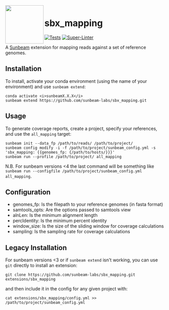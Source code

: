 <img src="https://github.com/sunbeam-labs/sunbeam/blob/stable/docs/images/sunbeam_logo.gif" width=120, height=120 align="left" />

# sbx_mapping

<!-- badges: start -->
[![Tests](https://github.com/sunbeam-labs/sbx_mapping/actions/workflows/tests.yml/badge.svg)](https://github.com/sunbeam-labs/sbx_mapping/actions/workflows/tests.yml)
[![Super-Linter](https://github.com/sunbeam-labs/sbx_mapping/actions/workflows/linter.yml/badge.svg)](https://github.com/sunbeam-labs/sbx_mapping/actions/workflows/linter.yml)
<!-- badges: end -->

A [Sunbeam](https://github.com/sunbeam-labs/sunbeam) extension for mapping reads against a set of reference genomes.

## Installation

To install, activate your conda environment (using the name of your environment) and use `sunbeam extend`:

    conda activate <i>sunbeamX.X.X</i>
    sunbeam extend https://github.com/sunbeam-labs/sbx_mapping.git

## Usage

To generate coverage reports, create a project, specify your references, and use the `all_mapping` target:

    sunbeam init --data_fp /path/to/reads/ /path/to/project/
    sunbeam config modify -i -f /path/to/project/sunbeam_config.yml -s 'sbx_mapping: {{genomes_fp: {/path/to/hosts/}}}'
    sunbeam run --profile /path/to/project/ all_mapping

N.B. For sunbeam versions <4 the last command will be something like `sunbeam run --configfile /path/to/project/sunbeam_config.yml all_mapping`.

## Configuration

  - genomes_fp: Is the filepath to your reference genomes (in fasta format)
  - samtools_opts: Are the options passed to samtools view
  - alnLen: Is the minimum alignment length
  - percIdentity: Is the minimum percent identity
  - window_size: Is the size of the sliding window for coverage calculations
  - sampling: Is the sampling rate for coverage calculations

## Legacy Installation

For sunbeam versions <3 or if `sunbeam extend` isn't working, you can use `git` directly to install an extension:

    git clone https://github.com/sunbeam-labs/sbx_mapping.git extensions/sbx_mapping

and then include it in the config for any given project with:

    cat extensions/sbx_mapping/config.yml >> /path/to/project/sunbeam_config.yml